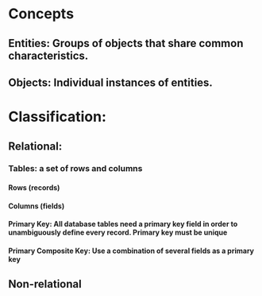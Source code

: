 # Concepts
## Entities: Groups of objects that share common characteristics.
## Objects: Individual instances of entities.

# Classification:
## Relational:
### Tables: a set of rows and columns
#### Rows (records)
#### Columns (fields)
#### Primary Key: All database tables need a primary key field in order to unambiguously define every record. Primary key must be **unique** 
#### Primary Composite Key: Use a combination of several fields as a primary key
## Non-relational